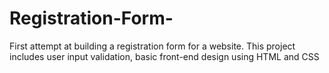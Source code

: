 # Registration-Form-
First attempt at building a registration form for a website. This project includes user input validation, basic front-end design using HTML and CSS
